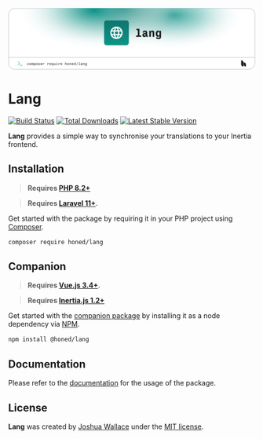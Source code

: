 <a href="https://honed.dev/lang">
    <picture>
        <source media="(prefers-color-scheme: dark)" srcset="art/header-dark.png">
        <img alt="" src="art/header-light.png">
    </picture>
</a>

# Lang

<p>
    <a href="https://github.com/honedlabs/lang/actions"><img src="https://github.com/honedlabs/lang/actions/workflows/tests.yml/badge.svg" alt="Build Status"></a>
    <a href="https://packagist.org/packages/honed/lang"><img src="https://img.shields.io/packagist/dt/honed/lang" alt="Total Downloads"></a>
    <a href="https://packagist.org/packages/honed/lang"><img src="https://img.shields.io/packagist/v/honed/lang" alt="Latest Stable Version"></a>
</p>

**Lang** provides a simple way to synchronise your translations to your Inertia frontend.

## Installation

> **Requires [PHP 8.2+](https://php.net/releases/)**

> **Requires [Laravel 11+](https://laravel.com/docs/releases).**

Get started with the package by requiring it in your PHP project using [Composer](https://getcomposer.org/).

```bash
composer require honed/lang
```

## Companion

> **Requires [Vue.js 3.4+](https://vuejs.org/about/releases.html).**

> **Requires [Inertia.js 1.2+](https://inertiajs.com/client-side-setup)**

Get started with the [companion package](https://github.com/honedlabs/lang-vue) by installing it as a node dependency via [NPM](https://npmjs.com).

```bash
npm install @honed/lang
```

## Documentation

Please refer to the [documentation](https://honed.dev/lang) for the usage of the package.

## License

**Lang** was created by [Joshua Wallace](https://joshua-wallace.com) under the [MIT license](https://opensource.org/licenses/MIT).